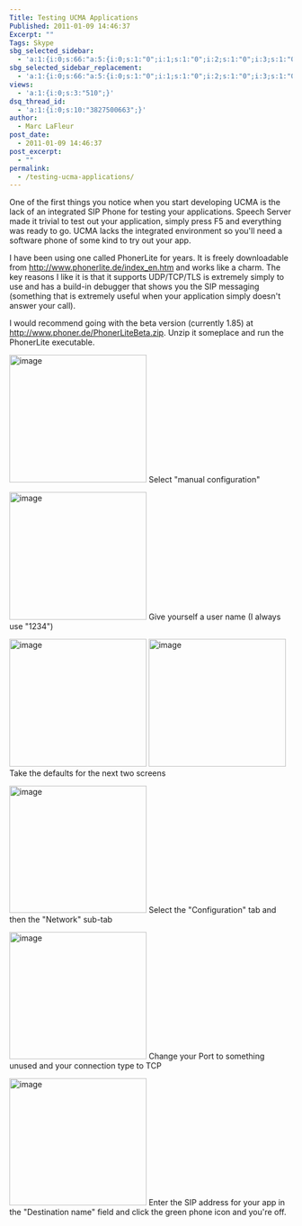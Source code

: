 ```yaml
---
Title: Testing UCMA Applications
Published: 2011-01-09 14:46:37
Excerpt: ""
Tags: Skype
sbg_selected_sidebar:
  - 'a:1:{i:0;s:66:"a:5:{i:0;s:1:"0";i:1;s:1:"0";i:2;s:1:"0";i:3;s:1:"0";i:4;s:1:"0";}";}'
sbg_selected_sidebar_replacement:
  - 'a:1:{i:0;s:66:"a:5:{i:0;s:1:"0";i:1;s:1:"0";i:2;s:1:"0";i:3;s:1:"0";i:4;s:1:"0";}";}'
views:
  - 'a:1:{i:0;s:3:"510";}'
dsq_thread_id:
  - 'a:1:{i:0;s:10:"3827500663";}'
author:
  - Marc LaFleur
post_date:
  - 2011-01-09 14:46:37
post_excerpt:
  - ""
permalink:
  - /testing-ucma-applications/
---
```

One of the first things you notice when you start developing UCMA is the lack of an integrated SIP Phone for testing your applications. Speech Server made it trivial to test out your application, simply press F5 and everything was ready to go. UCMA lacks the integrated environment so you'll need a software phone of some kind to try out your app.

I have been using one called PhonerLite for years. It is freely downloadable from <a title="http://www.phonerlite.de/index_en.htm" href="http://www.phonerlite.de/index_en.htm">http://www.phonerlite.de/index_en.htm</a> and works like a charm. The key reasons I like it is that it supports UDP/TCP/TLS is extremely simply to use and has a build-in debugger that shows you the SIP messaging (something that is extremely useful when your application simply doesn't answer your call).

I would recommend going with the beta version (currently 1.85) at <a title="http://www.phoner.de/PhonerLiteBeta.zip" href="http://www.phoner.de/PhonerLiteBeta.zip">http://www.phoner.de/PhonerLiteBeta.zip</a>. Unzip it someplace and run the PhonerLite executable.

<a href="http://gotspeech.net/blogs/speakingfromtheedge/image_4F134C1B.png"><img style="background-image: none; margin: 0px; padding-left: 0px; padding-right: 0px; display: inline; padding-top: 0px; border-width: 0px;" title="image" src="http://gotspeech.net/blogs/speakingfromtheedge/image_thumb_41CCC308.png" border="0" alt="image" width="244" height="227" /></a>
Select "manual configuration"

<a href="http://gotspeech.net/blogs/speakingfromtheedge/image_603703F1.png"><img style="background-image: none; margin: 0px; padding-left: 0px; padding-right: 0px; display: inline; padding-top: 0px; border-width: 0px;" title="image" src="http://gotspeech.net/blogs/speakingfromtheedge/image_thumb_69AFC267.png" border="0" alt="image" width="244" height="227" /></a>
Give yourself a user name (I always use "1234")

<a href="http://gotspeech.net/blogs/speakingfromtheedge/image_56FAC8B0.png"><img style="background-image: none; margin: 0px; padding-left: 0px; padding-right: 0px; display: inline; padding-top: 0px; border-width: 0px;" title="image" src="http://gotspeech.net/blogs/speakingfromtheedge/image_thumb_54DDC9E7.png" border="0" alt="image" width="244" height="227" /></a>
<a href="http://gotspeech.net/blogs/speakingfromtheedge/image_4C79F490.png"><img style="background-image: none; margin: 0px; padding-left: 0px; padding-right: 0px; display: inline; padding-top: 0px; border-width: 0px;" title="image" src="http://gotspeech.net/blogs/speakingfromtheedge/image_thumb_5C398994.png" border="0" alt="image" width="244" height="227" /></a>
Take the defaults for the next two screens

<a href="http://gotspeech.net/blogs/speakingfromtheedge/image_2F4426B9.png"><img style="background-image: none; margin: 0px; padding-left: 0px; padding-right: 0px; display: inline; padding-top: 0px; border-width: 0px;" title="image" src="http://gotspeech.net/blogs/speakingfromtheedge/image_thumb_2D2727F0.png" border="0" alt="image" width="244" height="226" /></a>
Select the "Configuration" tab and then the "Network" sub-tab

<a href="http://gotspeech.net/blogs/speakingfromtheedge/image_64210629.png"><img style="background-image: none; margin: 0px; padding-left: 0px; padding-right: 0px; display: inline; padding-top: 0px; border-width: 0px;" title="image" src="http://gotspeech.net/blogs/speakingfromtheedge/image_thumb_372BA34E.png" border="0" alt="image" width="244" height="226" /></a>
Change your Port to something unused and your connection type to TCP

<a href="http://gotspeech.net/blogs/speakingfromtheedge/image_47C39E3C.png"><img style="background-image: none; margin: 0px; padding-left: 0px; padding-right: 0px; display: inline; padding-top: 0px; border-width: 0px;" title="image" src="http://gotspeech.net/blogs/speakingfromtheedge/image_thumb_78E2D8DC.png" border="0" alt="image" width="244" height="226" /></a>
Enter the SIP address for your app in the "Destination name" field and click the green phone icon and you're off.

<img src="http://gotspeech.net/aggbug.aspx?PostID=11182" alt="" width="1" height="1" />